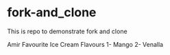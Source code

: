 # fork-and_clone
This is repo to demonstrate fork and clone 

Amir Favourite Ice Cream Flavours 
1- Mango
2- Venalla

